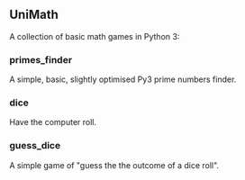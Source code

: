 ## UniMath
A collection of basic math games in Python 3:

### primes_finder

A simple, basic, slightly optimised Py3 prime numbers finder. 

### dice

Have the computer roll. 

### guess_dice

A simple game of "guess the the outcome of a dice roll".
